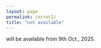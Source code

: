 ```yaml
---
layout: page
permalink: /error1/
title: "not available"
---
```


will be available from 9th Oct., 2025.